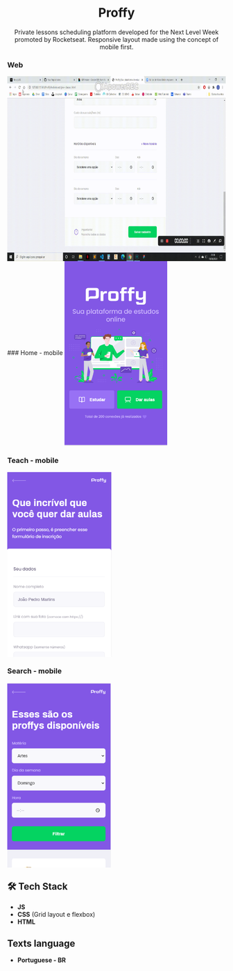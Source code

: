 <h1 align="center">
Proffy</h1>
 
<p align="center">Private lessons scheduling platform developed for the Next Level Week promoted by Rocketseat. Responsive layout made using the concept of mobile first.</p> 


### Web
<img src="https://github.com/jpm4rtinss/ProffyRocketseat/blob/master/images/20200810_233759.gif" alt="home web"  height="425" align="center">
### Home - mobile
<img src="https://github.com/jpm4rtinss/ProffyRocketseat/blob/master/images/readmeindexmob.PNG" alt="home web"  height="425" align="center">

### Teach - mobile
<img src="https://github.com/jpm4rtinss/ProffyRocketseat/blob/master/images/readmeindex1.PNG" alt="home web"  height="425" align="center">


### Search - mobile
<img src="https://github.com/jpm4rtinss/ProffyRocketseat/blob/master/images/search.PNG" alt="home web"  height="425" align="center">


## 🛠 Tech Stack

- **JS**  
- **CSS** (Grid layout e flexbox)  
-  **HTML**


## Texts language

- **Portuguese - BR**


